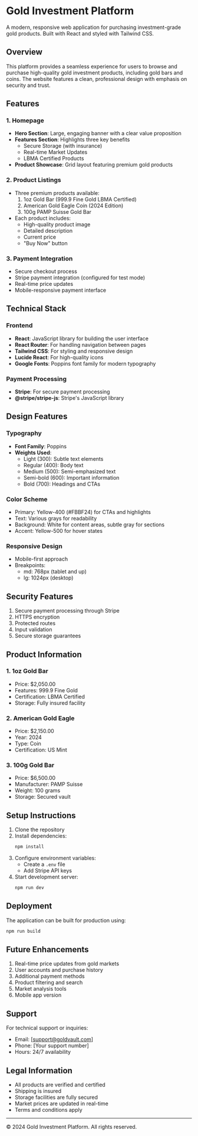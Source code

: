 # Gold Investment Platform

A modern, responsive web application for purchasing investment-grade gold products. Built with React and styled with Tailwind CSS.

## Overview

This platform provides a seamless experience for users to browse and purchase high-quality gold investment products, including gold bars and coins. The website features a clean, professional design with emphasis on security and trust.

## Features

### 1. Homepage
- **Hero Section**: Large, engaging banner with a clear value proposition
- **Features Section**: Highlights three key benefits
  - Secure Storage (with insurance)
  - Real-time Market Updates
  - LBMA Certified Products
- **Product Showcase**: Grid layout featuring premium gold products

### 2. Product Listings
- Three premium products available:
  1. 1oz Gold Bar (999.9 Fine Gold LBMA Certified)
  2. American Gold Eagle Coin (2024 Edition)
  3. 100g PAMP Suisse Gold Bar
- Each product includes:
  - High-quality product image
  - Detailed description
  - Current price
  - "Buy Now" button

### 3. Payment Integration
- Secure checkout process
- Stripe payment integration (configured for test mode)
- Real-time price updates
- Mobile-responsive payment interface

## Technical Stack

### Frontend
- **React**: JavaScript library for building the user interface
- **React Router**: For handling navigation between pages
- **Tailwind CSS**: For styling and responsive design
- **Lucide React**: For high-quality icons
- **Google Fonts**: Poppins font family for modern typography

### Payment Processing
- **Stripe**: For secure payment processing
- **@stripe/stripe-js**: Stripe's JavaScript library

## Design Features

### Typography
- **Font Family**: Poppins
- **Weights Used**:
  - Light (300): Subtle text elements
  - Regular (400): Body text
  - Medium (500): Semi-emphasized text
  - Semi-bold (600): Important information
  - Bold (700): Headings and CTAs

### Color Scheme
- Primary: Yellow-400 (#FBBF24) for CTAs and highlights
- Text: Various grays for readability
- Background: White for content areas, subtle gray for sections
- Accent: Yellow-500 for hover states

### Responsive Design
- Mobile-first approach
- Breakpoints:
  - md: 768px (tablet and up)
  - lg: 1024px (desktop)

## Security Features

1. Secure payment processing through Stripe
2. HTTPS encryption
3. Protected routes
4. Input validation
5. Secure storage guarantees

## Product Information

### 1. 1oz Gold Bar
- Price: $2,050.00
- Features: 999.9 Fine Gold
- Certification: LBMA Certified
- Storage: Fully insured facility

### 2. American Gold Eagle
- Price: $2,150.00
- Year: 2024
- Type: Coin
- Certification: US Mint

### 3. 100g Gold Bar
- Price: $6,500.00
- Manufacturer: PAMP Suisse
- Weight: 100 grams
- Storage: Secured vault

## Setup Instructions

1. Clone the repository
2. Install dependencies:
   ```bash
   npm install
   ```
3. Configure environment variables:
   - Create a `.env` file
   - Add Stripe API keys
4. Start development server:
   ```bash
   npm run dev
   ```

## Deployment

The application can be built for production using:
```bash
npm run build
```

## Future Enhancements

1. Real-time price updates from gold markets
2. User accounts and purchase history
3. Additional payment methods
4. Product filtering and search
5. Market analysis tools
6. Mobile app version

## Support

For technical support or inquiries:
- Email: [support@goldvault.com]
- Phone: [Your support number]
- Hours: 24/7 availability

## Legal Information

- All products are verified and certified
- Shipping is insured
- Storage facilities are fully secured
- Market prices are updated in real-time
- Terms and conditions apply

---

© 2024 Gold Investment Platform. All rights reserved. 